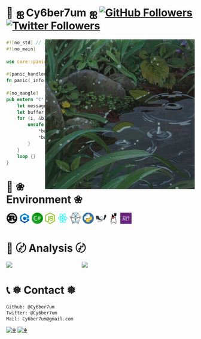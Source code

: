<!--suppress ALL -->

# 👋 ஐ Cy6ber7um ஐ <a href="https://github.com/Cy6ber7um"><img alt="GitHub Followers" src="https://img.shields.io/github/followers/Cy6ber7um?style=flat&logo=github" /></a> <a href="https://twitter.com/Cy6ber7um"><img alt="Twitter Followers" src="https://img.shields.io/twitter/follow/Cy6ber7um?style=flat&logo=twitter" /></a>

<img align="right" width="400" src="./Images/Raining.gif" />

```Rust
#![no_std] // This is a minimal kernel.
#![no_main]

use core::panic::PanicInfo;

#[panic_handler]
fn panic(_info: &PanicInfo) -> ! { loop {} }

#[no_mangle]
pub extern "C" fn _start() -> ! {
    let message = "Hi, I am Cy6er7um!"; // ☬
    let buffer = 0xb8000 as *mut u8;
    for (i, &b) in message.as_bytes().iter().enumerate() {
        unsafe { // ☈
            *buffer.offset(i as isize * 2) = b;
            *buffer.offset(i as isize * 2 + 1) = 0xb;
        }
    }
    loop {}
}
```

# 📕 ❀ Environment ❀

<code><img height="30" width="30" src="./Images/Rust.png"></code>
<code><img height="30" width="30" src="./Images/Cpp.png"></code>
<code><img height="30" width="30" src="./Images/Csharp.png"></code>
<code><img height="30" width="30" src="./Images/Nodejs.png"></code>
<code><img height="30" width="30" src="./Images/Reactjs.png"></code>
<code><img height="30" width="30" src="./Images/Golang.png"></code>
<code><img height="30" width="30" src="./Images/Python.png"></code>
<code><img height="30" width="30" src="./Images/Llvm.png"></code>
<code><img height="30" width="30" src="./Images/Jvm.png"></code>
<code><img height="30" width="30" src="./Images/Dotnet.png"></code>

# 📃 〄 Analysis 〄

<img width="40%" align="left" src="https://github-readme-stats.vercel.app/api?username=Cy6ber7um&include_all_commits=true&role=OWNER,ORGANIZATION_MEMBER&count_private=true&show_icons=true&theme=radical" />
<img width="56%" src="https://github-profile-summary-cards.vercel.app/api/cards/profile-details?username=Cy6ber7um&theme=radical" />

# 📞 ❅ Contact ❅

```text
Github: @Cy6ber7um
Twitter: @Cy6ber7um
Mail: Cy6ber7um@gmail.com
```

[![☬](https://komarev.com/ghpvc/?username=Cy6ber7um&stype=flat)](https://github.com/Cy6ber7um)
[![☬](https://img.shields.io/badge/@Cy6ber7um-%23181717?style=flat&logo=github)](https://github.com/Cy6ber7um)
